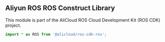 ## Aliyun ROS ROS Construct Library

This module is part of the AliCloud ROS Cloud Development Kit (ROS CDK) project.

```ts
import * as ROS from '@alicloud/ros-cdk-ros';
```